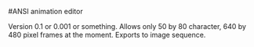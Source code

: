 #ANSI animation editor

Version 0.1 or 0.001 or something.
Allows only 50 by 80 character, 640 by 480 pixel frames at the moment. Exports to image sequence.
